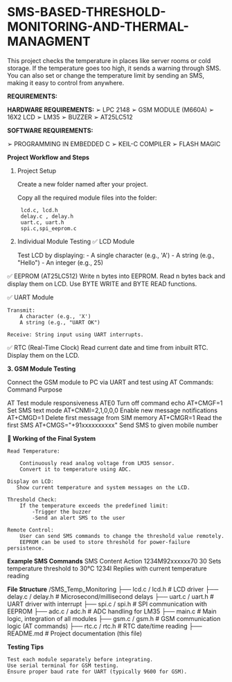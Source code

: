 # SMS-BASED-THRESHOLD-MONITORING-AND-THERMAL-MANAGMENT
This project checks the temperature in places like server rooms or cold storage. If the temperature goes too high, it sends a warning through SMS. You can also set or change the temperature limit by sending an SMS, making it easy to control from anywhere.

**REQUIREMENTS:**

**HARDWARE REQUIREMENTS:**
➢ LPC 2148
➢ GSM MODULE (M660A)
➢ 16X2 LCD
➢ LM35
➢ BUZZER
➢ AT25LC512
  
**SOFTWARE REQUIREMENTS:**

➢ PROGRAMMING IN EMBEDDED C
➢ KEIL-C COMPILER
➢ FLASH MAGIC

**Project Workflow and Steps** 

1. Project Setup

    Create a new folder named after your project.

    Copy all the required module files into the folder:

        lcd.c, lcd.h
        delay.c , delay.h
        uart.c, uart.h
        spi.c,spi_eeprom.c
        

3. Individual Module Testing
✅ LCD Module

    Test LCD by displaying:
       - A single character (e.g., 'A')
       - A string (e.g., "Hello")
       - An integer (e.g., 25)

✅ EEPROM (AT25LC512)
    Write n bytes into EEPROM.
    Read n bytes back and display them on LCD.
    Use BYTE WRITE and BYTE READ functions.

✅ UART Module

    Transmit:
        A character (e.g., 'X')
        A string (e.g., "UART OK")

    Receive: String input using UART interrupts.        

✅ RTC (Real-Time Clock)
    Read current date and time from inbuilt RTC.
    Display them on the LCD.

**3. GSM Module Testing**

Connect the GSM module to PC via UART and test using AT Commands:
Command	Purpose

AT	Test module responsiveness
ATE0	Turn off command echo
AT+CMGF=1	Set SMS text mode
AT+CNMI=2,1,0,0,0	Enable new message notifications
AT+CMGD=1	Delete first message from SIM memory
AT+CMGR=1	Read the first SMS
AT+CMGS="+91xxxxxxxxxx"	Send SMS to given mobile number

**📲 Working of the Final System**

    Read Temperature:

        Continuously read analog voltage from LM35 sensor.
        Convert it to temperature using ADC.

    Display on LCD:
       Show current temperature and system messages on the LCD.

    Threshold Check:
        If the temperature exceeds the predefined limit:
            -Trigger the buzzer
            -Send an alert SMS to the user

    Remote Control:
        User can send SMS commands to change the threshold value remotely.
        EEPROM can be used to store threshold for power-failure persistence.

**Example SMS Commands**
SMS Content	         Action
1234M92xxxxxx70      30	Sets temperature threshold to 30°C
1234I	             Replies with current temperature reading

**File Structure**
/SMS_Temp_Monitoring
├── lcd.c / lcd.h          # LCD driver
├── delay.c / delay.h      # Microsecond/millisecond delays
├── uart.c / uart.h        # UART driver with interrupt
├── spi.c / spi.h          # SPI communication with EEPROM
├── adc.c / adc.h          # ADC handling for LM35
├── main.c                 # Main logic, integration of all modules
├── gsm.c / gsm.h          # GSM communication logic (AT commands)
├── rtc.c / rtc.h          # RTC date/time reading
├── README.md              # Project documentation (this file)

**Testing Tips**

    Test each module separately before integrating.
    Use serial terminal for GSM testing.
    Ensure proper baud rate for UART (typically 9600 for GSM).

